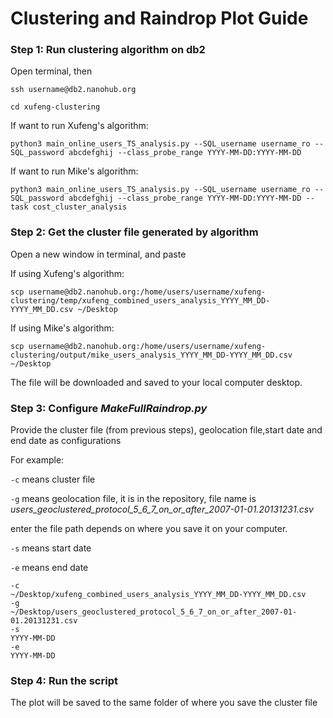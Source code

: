 # Clustering and Raindrop Plot Guide

### Step 1: Run clustering algorithm on db2

Open terminal, then

`ssh username@db2.nanohub.org`

`cd xufeng-clustering`

If want to run Xufeng's algorithm:
~~~~
python3 main_online_users_TS_analysis.py --SQL_username username_ro --SQL_password abcdefghij --class_probe_range YYYY-MM-DD:YYYY-MM-DD
~~~~

If want to run Mike's algorithm:
~~~~
python3 main_online_users_TS_analysis.py --SQL_username username_ro --SQL_password abcdefghij --class_probe_range YYYY-MM-DD:YYYY-MM-DD --task cost_cluster_analysis
~~~~
### Step 2: Get the cluster file generated by algorithm
Open a new window in terminal, and paste

If using Xufeng's algorithm:
~~~~
scp username@db2.nanohub.org:/home/users/username/xufeng-clustering/temp/xufeng_combined_users_analysis_YYYY_MM_DD-YYYY_MM_DD.csv ~/Desktop
~~~~
If using Mike's algorithm: 
~~~~
scp username@db2.nanohub.org:/home/users/username/xufeng-clustering/output/mike_users_analysis_YYYY_MM_DD-YYYY_MM_DD.csv ~/Desktop
~~~~
The file will be downloaded and saved to your local computer desktop. 

### Step 3: Configure _MakeFullRaindrop.py_

Provide the cluster file (from previous steps), geolocation file,start date and end date as configurations

For example: 

`-c` means cluster file

`-g` means geolocation file, it is in the repository, file name is _users_geoclustered_protocol_5_6_7_on_or_after_2007-01-01.20131231.csv_

enter the file path depends on where you save it on your computer. 

`-s` means start date

`-e` means end date
~~~~
-c
~/Desktop/xufeng_combined_users_analysis_YYYY_MM_DD-YYYY_MM_DD.csv
-g
~/Desktop/users_geoclustered_protocol_5_6_7_on_or_after_2007-01-01.20131231.csv
-s
YYYY-MM-DD
-e
YYYY-MM-DD
~~~~

### Step 4: Run the script

The plot will be saved to the same folder of where you save the cluster file